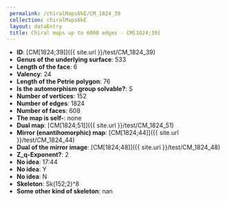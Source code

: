 ```yaml
--- 
 permalink: /chiralMaps6kE/CM_1824_39 
 collection: chiralMaps6kE
 layout: dataEntry
 title: Chiral maps up to 6000 edges - CM[1824;39]
---
```


- **ID**: [CM[1824;39]]({{ site.url }}/test/CM_1824_39)
- **Genus of the underlying surface**: 533
- **Length of the face**: 6
- **Valency**: 24
- **Length of the Petrie polygon**: 76
- **Is the automorphism group solvable?**: S
- **Number of vertices**: 152
- **Number of edges**: 1824
- **Number of faces**: 608
- **The map is self-**: none
- **Dual map**: [CM[1824;51]]({{ site.url }}/test/CM_1824_51)
- **Mirror (enantihomorphic) map**: [CM[1824;44]]({{ site.url }}/test/CM_1824_44)
- **Dual of the mirror image**: [CM[1824;48]]({{ site.url }}/test/CM_1824_48)
- **Z_q-Exponent?**: 2
- **No idea**:  17:44
- **No idea**: Y
- **No idea**: N
- **Skeleton**: Sk(152;2)^8
- **Some other kind of skeleton**: nan

